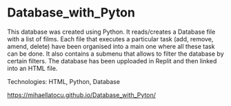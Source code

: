 # Database_with_Pyton
This database was created using Python. It reads/creates a Database file with a list of films. 
Each file that executes a particular task (add, remove, amend, delete) have been organised into a main one 
where all these task can be done. It also contains a submenu that allows to filter the database by certain filters.
The database has been upploaded in Replit and then linked into an HTML file.

Technologies: HTML, Python, Database

https://mihaellatocu.github.io/Database_with_Pyton/

